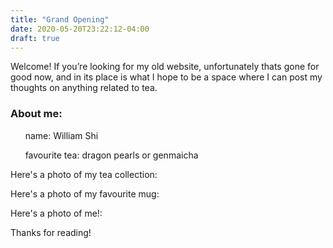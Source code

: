 ```yaml
---
title: "Grand Opening"
date: 2020-05-20T23:22:12-04:00
draft: true
---
```

Welcome! If you’re looking for my old website, unfortunately thats gone for good now, and in its place is what I hope to be a space where I can post my thoughts on anything related to tea. 

### About me:
&nbsp;&nbsp;&nbsp;&nbsp;&nbsp;&nbsp;name: William Shi

&nbsp;&nbsp;&nbsp;&nbsp;&nbsp;&nbsp;favourite tea: dragon pearls or genmaicha

Here's a photo of my tea collection:

Here's a photo of my favourite mug:

Here's a photo of me!:

Thanks for reading!

